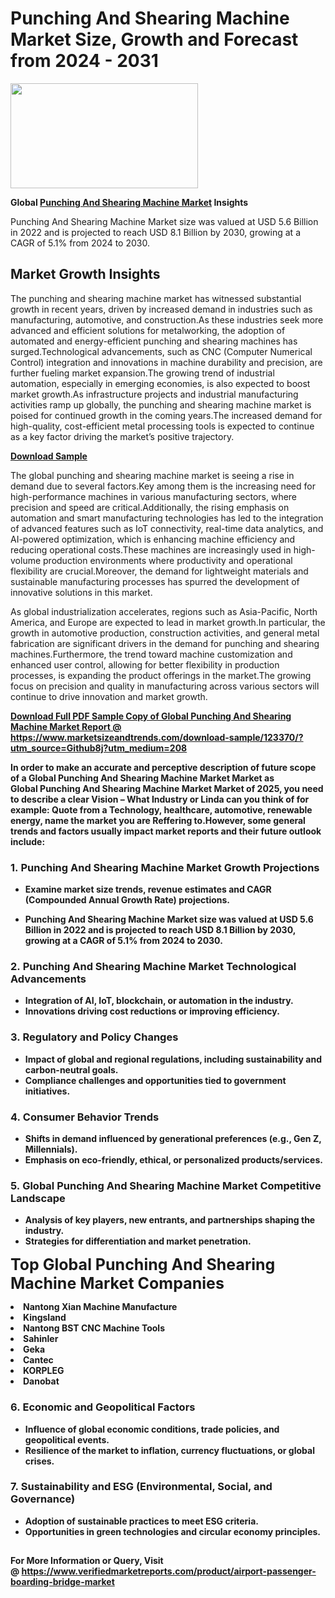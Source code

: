 <H1>Punching And Shearing Machine Market Size, Growth and Forecast from 2024 - 2031</H1><img class="aligncenter size-medium wp-image-584254" src="https://thirdeyenews.in/wp-content/uploads/2024/09/Global-Market-Research-300x168.jpeg" alt="" width="300" height="168" /><p><strong>Global&nbsp;<a href="https://www.marketsizeandtrends.com/download-sample/123370/?utm_source=Github8j?utm_medium=208">Punching And Shearing Machine Market</a> Insights</strong></p><p>Punching And Shearing Machine Market size was valued at USD 5.6 Billion in 2022 and is projected to reach USD 8.1 Billion by 2030, growing at a CAGR of 5.1% from 2024 to 2030.</p><p><h2>Market Growth Insights</h2> <p>The punching and shearing machine market has witnessed substantial growth in recent years, driven by increased demand in industries such as manufacturing, automotive, and construction.As these industries seek more advanced and efficient solutions for metalworking, the adoption of automated and energy-efficient punching and shearing machines has surged.Technological advancements, such as CNC (Computer Numerical Control) integration and innovations in machine durability and precision, are further fueling market expansion.The growing trend of industrial automation, especially in emerging economies, is also expected to boost market growth.As infrastructure projects and industrial manufacturing activities ramp up globally, the punching and shearing machine market is poised for continued growth in the coming years.The increased demand for high-quality, cost-efficient metal processing tools is expected to continue as a key factor driving the market’s positive trajectory.</p> <p><strong><a href="#">Download Sample</a></strong></p> <p>The global punching and shearing machine market is seeing a rise in demand due to several factors.Key among them is the increasing need for high-performance machines in various manufacturing sectors, where precision and speed are critical.Additionally, the rising emphasis on automation and smart manufacturing technologies has led to the integration of advanced features such as IoT connectivity, real-time data analytics, and AI-powered optimization, which is enhancing machine efficiency and reducing operational costs.These machines are increasingly used in high-volume production environments where productivity and operational flexibility are crucial.Moreover, the demand for lightweight materials and sustainable manufacturing processes has spurred the development of innovative solutions in this market.</p> <p>As global industrialization accelerates, regions such as Asia-Pacific, North America, and Europe are expected to lead in market growth.In particular, the growth in automotive production, construction activities, and general metal fabrication are significant drivers in the demand for punching and shearing machines.Furthermore, the trend toward machine customization and enhanced user control, allowing for better flexibility in production processes, is expanding the product offerings in the market.The growing focus on precision and quality in manufacturing across various sectors will continue to drive innovation and market growth.</p> <p><strong><a href="#"></p><p><span class=""><strong>Download Full PDF Sample Copy of Global Punching And Shearing Machine Market Report</strong> @ <a href="https://www.marketsizeandtrends.com/download-sample/123370/?utm_source=Github8j?utm_medium=208" target="_blank">https://www.marketsizeandtrends.com/download-sample/123370/?utm_source=Github8j?utm_medium=208</a></span></p><p>In order to make an accurate and perceptive description of future scope of a Global&nbsp;Punching And Shearing Machine Market Market as Global&nbsp;Punching And Shearing Machine Market Market of 2025, you need to describe a clear Vision &ndash; What Industry or Linda can you think of for example: Quote from a Technology, healthcare, automotive, renewable energy, name the market you are Reffering to.However, some general trends and factors usually impact market reports and their future outlook include:</p><h3>1.&nbsp;<strong>Punching And Shearing Machine Market Growth Projections</strong></h3><ul><li>Examine market size trends, revenue estimates and CAGR (Compounded Annual Growth Rate) projections.</li><li><p>Punching And Shearing Machine Market size was valued at USD 5.6 Billion in 2022 and is projected to reach USD 8.1 Billion by 2030, growing at a CAGR of 5.1% from 2024 to 2030.</p></li></ul><h3>2.&nbsp;<strong>Punching And Shearing Machine Market Technological Advancements</strong></h3><ul><li>Integration of AI, IoT, blockchain, or automation in the industry.</li><li>Innovations driving cost reductions or improving efficiency.</li></ul><h3>3.&nbsp;<strong>Regulatory and Policy Changes</strong></h3><ul><li>Impact of global and regional regulations, including sustainability and carbon-neutral goals.</li><li>Compliance challenges and opportunities tied to government initiatives.</li></ul><h3>4.&nbsp;<strong>Consumer Behavior Trends</strong></h3><ul><li>Shifts in demand influenced by generational preferences (e.g., Gen Z, Millennials).</li><li>Emphasis on eco-friendly, ethical, or personalized products/services.</li></ul><h3>5.&nbsp;<strong>Global Punching And Shearing Machine Market Competitive Landscape</strong></h3><ul><li>Analysis of key players, new entrants, and partnerships shaping the industry.</li><li>Strategies for differentiation and market penetration.</li></ul><p data-pm-slice="1 1 []"><span style="color: inherit; font-family: inherit; font-size: 25px;">Top Global Punching And Shearing Machine Market Companies</span></p><div class="" data-test-id=""><p><li>Nantong Xian Machine Manufacture</li><li> Kingsland</li><li> Nantong BST CNC Machine Tools</li><li> Sahinler</li><li> Geka</li><li> Cantec</li><li> KORPLEG</li><li> Danobat</li></p></div><h3>6.&nbsp;<strong>Economic and Geopolitical Factors</strong></h3><ul><li>Influence of global economic conditions, trade policies, and geopolitical events.</li><li>Resilience of the market to inflation, currency fluctuations, or global crises.</li></ul><h3>7.&nbsp;<strong>Sustainability and ESG (Environmental, Social, and Governance)</strong></h3><ul><li>Adoption of sustainable practices to meet ESG criteria.</li><li>Opportunities in green technologies and circular economy principles.</li></ul><h2><strong style="font-size: 14px;">For More Information or Query, Visit @&nbsp;</strong><a style="background-color: #ffffff; font-size: 14px;" href="https://www.marketsizeandtrends.com/report/punching-and-shearing-machine-market/" target="_blank">https://www.verifiedmarketreports.com/product/airport-passenger-boarding-bridge-market</a></h2>